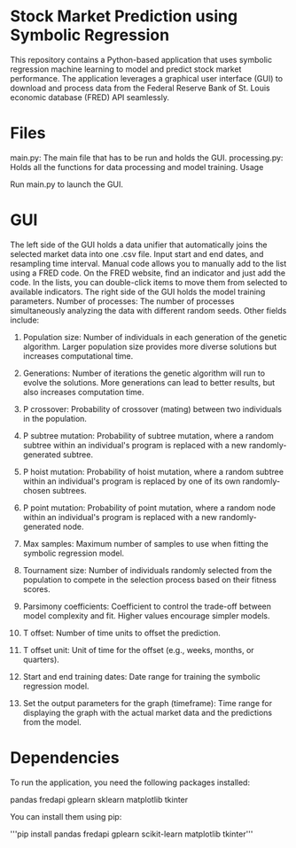 # Stock Market Prediction using Symbolic Regression

This repository contains a Python-based application that uses symbolic regression machine learning to model and predict stock market performance. The application leverages a graphical user interface (GUI) to download and process data from the Federal Reserve Bank of St. Louis economic database (FRED) API seamlessly.

# Files

main.py: The main file that has to be run and holds the GUI.
processing.py: Holds all the functions for data processing and model training.
Usage

Run main.py to launch the GUI.

# GUI

The left side of the GUI holds a data unifier that automatically joins the selected market data into one .csv file.
Input start and end dates, and resampling time interval.
Manual code allows you to manually add to the list using a FRED code. On the FRED website, find an indicator and just add the code.
In the lists, you can double-click items to move them from selected to available indicators.
The right side of the GUI holds the model training parameters.
Number of processes: The number of processes simultaneously analyzing the data with different random seeds.
Other fields include:
1. Population size: Number of individuals in each generation of the genetic algorithm. Larger population size provides more diverse solutions but increases computational time.

2. Generations: Number of iterations the genetic algorithm will run to evolve the solutions. More generations can lead to better results, but also increases computation time.

3. P crossover: Probability of crossover (mating) between two individuals in the population.

4. P subtree mutation: Probability of subtree mutation, where a random subtree within an individual's program is replaced with a new randomly-generated subtree.

5. P hoist mutation: Probability of hoist mutation, where a random subtree within an individual's program is replaced by one of its own randomly-chosen subtrees.

6. P point mutation: Probability of point mutation, where a random node within an individual's program is replaced with a new randomly-generated node.

7. Max samples: Maximum number of samples to use when fitting the symbolic regression model.

8. Tournament size: Number of individuals randomly selected from the population to compete in the selection process based on their fitness scores.

9. Parsimony coefficients: Coefficient to control the trade-off between model complexity and fit. Higher values encourage simpler models.

10. T offset: Number of time units to offset the prediction.

11. T offset unit: Unit of time for the offset (e.g., weeks, months, or quarters).

12. Start and end training dates: Date range for training the symbolic regression model.

13. Set the output parameters for the graph (timeframe): Time range for displaying the graph with the actual market data and the predictions from the model.

# Dependencies

To run the application, you need the following packages installed:

pandas
fredapi
gplearn
sklearn
matplotlib
tkinter

You can install them using pip:

'''pip install pandas fredapi gplearn scikit-learn matplotlib tkinter'''
